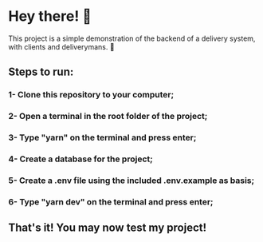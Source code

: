 # Hey there! :wave:

This project is a simple demonstration of the backend of a delivery system, with clients and deliverymans. :motor_scooter:

## Steps to run:

### 1- Clone this repository to your computer;
### 2- Open a terminal in the root folder of the project;
### 3- Type "yarn" on the terminal and press enter;
### 4- Create a database for the project;
### 5- Create a .env file using the included .env.example as basis;
### 6- Type "yarn dev" on the terminal and press enter;

## That's it! You may now test my project!

